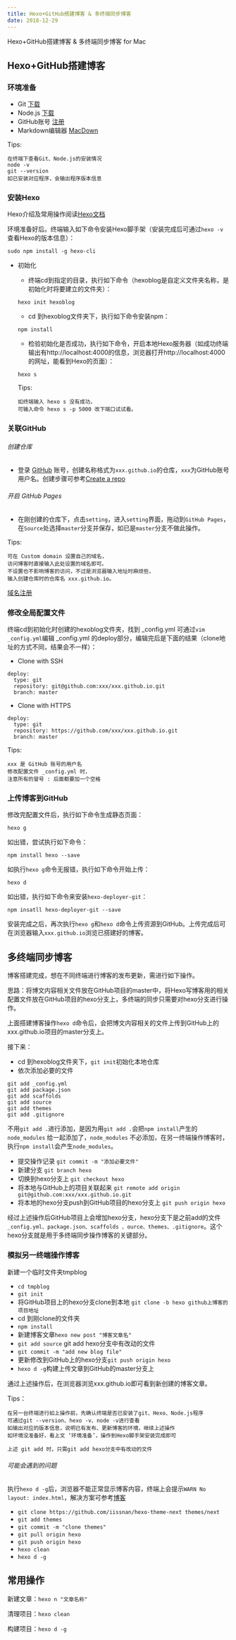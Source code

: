 ```yaml
---
title: Hexo+GitHub搭建博客 & 多终端同步博客
date: 2018-12-29
---
```

Hexo+GitHub搭建博客 & 多终端同步博客 for Mac

## Hexo+GitHub搭建博客

### 环境准备

* Git       [下载](https://git-scm.com)
* Node.js   [下载](https://nodejs.org/en/)
* GitHub账号 [注册](https://github.com)
* Markdown编辑器 [MacDown](https://macdown.uranusjr.com)

Tips:

```
在终端下查看Git、Node.js的安装情况
node -v
git --version
如已安装对应程序，会输出程序版本信息
```

### 安装Hexo

Hexo介绍及常用操作阅读[Hexo文档](https://hexo.io/zh-cn/docs/)

环境准备好后。终端输入如下命令安装Hexo脚手架（安装完成后可通过`hexo -v`查看Hexo的版本信息）：

```
sudo npm install -g hexo-cli
```

* 初始化
  * 终端cd到指定的目录，执行如下命令（hexoblog是自定义文件夹名称，是初始化时将要建立的文件夹）：
  
  ```
  hexo init hexoblog
  ```
  
  * cd 到hexoblog文件夹下，执行如下命令安装npm：
  
  ```
  npm install
  ```
  
  * 检验初始化是否成功，执行如下命令，开启本地Hexo服务器（如成功终端输出有http://localhost:4000的信息，浏览器打开http://localhost:4000的网址，能看到Hexo的页面）：

  ```
  hexo s
  ```
  
  Tips:
  
  ```
  如终端输入 hexo s 没有成功，
  可输入命令 hexo s -p 5000 改下端口试试看。
  ```
  
### 关联GitHub

###### 创建仓库

* 登录 [GitHub](https://github.com) 账号，创建名称格式为`xxx.github.io`的仓库，`xxx`为GitHub账号用户名。创建步骤可参考[Create a repo](https://help.github.com/articles/create-a-repo/)

###### 开启 GitHub Pages

* 在刚创建的仓库下，点击`setting`，进入`setting`界面，拖动到`GitHub Pages`，在`Source`处选择`master`分支并保存，如已是`master`分支不做此操作。

 Tips:
 
 ```
 可在 Custom domain 设置自己的域名，
 访问博客时直接输入此处设置的域名即可。
 不设置也不影响博客的访问，不过是浏览器输入地址时麻烦些，
 输入创建仓库时的仓库名 xxx.github.io。
 ```
 
 [域名注册](https://wanwang.aliyun.com/?spm=5176.8142029.735711.62.3d2c6d3ex1u7aA)
 
### 修改全局配置文件

终端cd到初始化时创建的hexoblog文件夹，找到 _config.yml 可通过`vim _config.yml`编辑 _config.yml 的deploy部分，编辑完后是下面的结果（clone地址的方式不同，结果会不一样）：

* Clone with SSH

```
deploy:
  type: git
  repository: git@github.com:xxx/xxx.github.io.git
  branch: master
```

* Clone with HTTPS

```
deploy:
  type: git
  repository: https://github.com/xxx/xxx.github.io.git
  branch: master
```

Tips:

```
xxx 是 GitHub 账号的用户名
修改配置文件 _config.yml 时，
注意所有的冒号 : 后面都要加一个空格
```

### 上传博客到GitHub

修改完配置文件后，执行如下命令生成静态页面：

```
hexo g
```

如出错，尝试执行如下命令：

```
npm install hexo --save
```

如执行`hexo g`命令无报错，执行如下命令开始上传：

```
hexo d
```

如出错，执行如下命令来安装`hexo-deployer-git`：

```
npm insatll hexo-deployer-git --save
```

安装完成之后，再次执行`hexo g`和`hexo d`命令上传资源到GitHub。上传完成后可在浏览器输入`xxx.github.io`浏览已搭建好的博客。

## 多终端同步博客

博客搭建完成，想在不同终端进行博客的发布更新，需进行如下操作。

思路：将博文内容相关文件放在GitHub项目的master中，将Hexo写博客用的相关配置文件放在GitHub项目的hexo分支上，多终端的同步只需要对hexo分支进行操作。

上面搭建博客操作`hexo d`命令后，会把博文内容相关的文件上传到GitHub上的xxx.github.io项目的master分支上。

接下来：

* cd 到hexoblog文件夹下，`git init`初始化本地仓库
* 依次添加必要的文件

```
git add _config.yml
git add package.json
git add scaffolds
git add source
git add themes
git add .gitignore
```

不用`git add .`进行添加，是因为用`git add .`会把`npm install`产生的 `node_modules` 给一起添加了，`node_modules` 不必添加，在另一终端操作博客时，执行`npm install`会产生`node_modules`。

* 提交操作记录 `git commit -m "添加必要文件"`
* 新建分支 `git branch hexo`
* 切换到hexo分支上 `git checkout hexo`
* 将本地与GitHub上的项目关联起来
`git remote add origin git@github.com:xxx/xxx.github.io.git`
* 将本地的hexo分支push到GitHub项目的hexo分支上
`git push origin hexo`

经过上述操作后GitHub项目上会增加hexo分支，hexo分支下是之前add的文件 `_config.yml、package.json、scaffolds 、ource、themes、.gitignore`。这个hexo分支就是用于多终端同步操作博客的关键部分。

### 模拟另一终端操作博客

新建一个临时文件夹tmpblog

* `cd tmpblog`
* `git init`
* 将GitHub项目上的hexo分支clone到本地
 `git clone -b hexo github上博客的项目地址`
* cd 到刚clone的文件夹
* `npm install`
* 新建博客文章`hexo new post "博客文章名"`
* `git add source` git add hexo分支中有改动的文件
* `git commit -m "add new blog file"`
* 更新修改到GitHub上的hexo分支`git push origin hexo`
* `hexo d -g`构建上传文章到GitHub的master分支上

通过上述操作后，在浏览器浏览xxx.github.io即可看到新创建的博客文章。

Tips：

```
在另一台终端进行如上操作前，先确认终端是否已安装了git、Hexo、Node.js程序
可通过git --version、hexo -v、node -v进行查看
如输出对应的版本信息，说明已有发布、更新博客的环境，继续上述操作
如环境没准备好，看上文 ‘环境准备’，操作到Hexo脚手架安装完成即可
```

```
上述 git add 时，只需git add hexo分支中有改动的文件
```

###### 可能会遇到的问题

执行`hexo d -g`后，浏览器不能正常显示博客内容，终端上会提示`WARN No layout: index.html`，解决方案可参考[博客](http://www.cnblogs.com/LandWind/articles/8952362.html)

* `git clone https://github.com/iissnan/hexo-theme-next themes/next`
* `git add themes`
* `git commit -m "clone themes"`
* `git pull origin hexo`
* `git push origin hexo`
* `hexo clean`
* `hexo d -g`

## 常用操作

新建文章：`hexo n "文章名称"`

清理项目：`hexo clean`

构建项目：`hexo d -g`